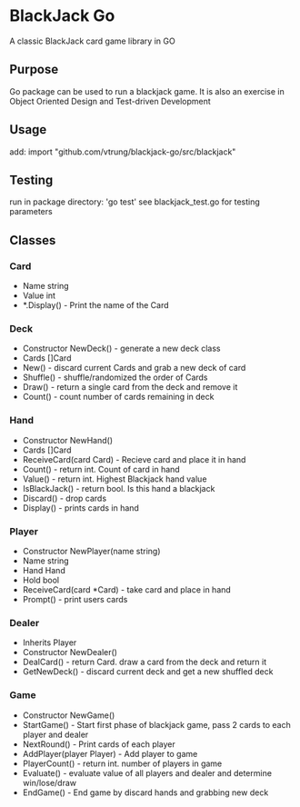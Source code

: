 # BlackJack Go
A classic BlackJack card game library in GO


## Purpose
Go package can be used to run a blackjack game. It is also an exercise in Object Oriented Design and 
Test-driven Development

## Usage
add: import "github.com/vtrung/blackjack-go/src/blackjack"

## Testing
run in package directory: 'go test'
see blackjack_test.go for testing parameters

## Classes

### Card
* Name string
* Value int
* *.Display() - Print the name of the Card

### Deck
* Constructor NewDeck() - generate a new deck class
* Cards []Card
* New() - discard current Cards and grab a new deck of card
* Shuffle() - shuffle/randomized the order of Cards
* Draw() - return a single card from the deck and remove it
* Count() - count number of cards remaining in deck

### Hand
* Constructor NewHand()
* Cards []Card
* ReceiveCard(card Card) - Recieve card and place it in hand
* Count() - return int. Count of card in hand
* Value() - return int. Highest Blackjack hand value
* IsBlackJack() - return bool.  Is this hand a blackjack
* Discard() - drop cards
* Display() - prints cards in hand

### Player
* Constructor NewPlayer(name string)
* Name string
* Hand Hand
* Hold bool
* ReceiveCard(card *Card) - take card and place in hand
* Prompt() - print users cards

### Dealer
* Inherits Player
* Constructor NewDealer()
* DealCard() - return Card. draw a card from the deck and return it
* GetNewDeck() - discard current deck and get a new shuffled deck

### Game
* Constructor NewGame()
* StartGame() - Start first phase of blackjack game, pass 2 cards to each player and dealer
* NextRound() - Print cards of each player
* AddPlayer(player Player) - Add player to game
* PlayerCount() - return int. number of players in game
* Evaluate() - evaluate value of all players and dealer and determine win/lose/draw
* EndGame() - End game by discard hands and grabbing new deck
